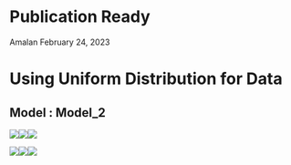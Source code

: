 Publication Ready
================
Amalan
February 24, 2023

# Using Uniform Distribution for Data

## Model : Model_2

![](C:\Work\PhD\SIMULA~1\RS_VS_~1\POISSO~1\TWO_VA~1\UNIFOR~1\PUBLIC~1\Model_2\PUBLIC~1/figure-gfm/Identical%20r0%20Plots-1.png)<!-- -->![](C:\Work\PhD\SIMULA~1\RS_VS_~1\POISSO~1\TWO_VA~1\UNIFOR~1\PUBLIC~1\Model_2\PUBLIC~1/figure-gfm/Identical%20r0%20Plots-2.png)<!-- -->![](C:\Work\PhD\SIMULA~1\RS_VS_~1\POISSO~1\TWO_VA~1\UNIFOR~1\PUBLIC~1\Model_2\PUBLIC~1/figure-gfm/Identical%20r0%20Plots-3.png)<!-- -->

![](C:\Work\PhD\SIMULA~1\RS_VS_~1\POISSO~1\TWO_VA~1\UNIFOR~1\PUBLIC~1\Model_2\PUBLIC~1/figure-gfm/All%20Plots-1.png)<!-- -->![](C:\Work\PhD\SIMULA~1\RS_VS_~1\POISSO~1\TWO_VA~1\UNIFOR~1\PUBLIC~1\Model_2\PUBLIC~1/figure-gfm/All%20Plots-2.png)<!-- -->![](C:\Work\PhD\SIMULA~1\RS_VS_~1\POISSO~1\TWO_VA~1\UNIFOR~1\PUBLIC~1\Model_2\PUBLIC~1/figure-gfm/All%20Plots-3.png)<!-- -->
